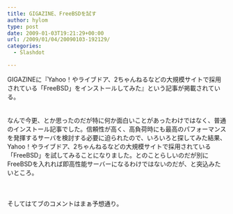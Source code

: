 ```yaml
---
title: GIGAZINE、FreeBSDを試す
author: hylom
type: post
date: 2009-01-03T19:21:29+00:00
url: /2009/01/04/20090103-192129/
categories:
  - Slashdot

---
```

GIGAZINEに『Yahoo！やライブドア、2ちゃんねるなどの大規模サイトで採用されている「FreeBSD」をインストールしてみた』という記事が掲載されている。  
</br>   
なんで今更、とか思ったのだが特に何か面白いことがあったわけではなく、普通のインストール記事でした。信頼性が高く、高負荷時にも最高のパフォーマンスを発揮するサーバを検討する必要に迫られたので、いろいろと探してみた結果、Yahoo！やライブドア、2ちゃんねるなどの大規模サイトで採用されている「FreeBSD」を試してみることになりました。とのことらしいのだが別にFreeBSDを入れれば即高性能サーバーになるわけではないのだが、と突込みたいところ。</br>  
</br>   
そしてはてブのコメントはまぁ予想通り。</br>